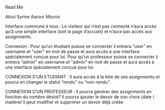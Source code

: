 Read Me

Atoui Syrine
Aarour Mouna


Interface commune à tous :
Le visiteur qui n’est pas connecté n’aura accès qu’à une simple
interface (soit la page d’accueil) et n’aura pas accès aux assignments.


Connexion :
Pour qu’un étudiant puisse se connecter il entrera “user” en username et “user” en mot de passe et
aura accès à une interface spécialement conçue pour lui.
Pour qu’un professeur puisse se connecter il entrera “admin” en username et “admin” en mot de
passe et aura accès à une interface spécialement conçue pour lui.

CONNEXION D’UN ETUDIANT :
Il aura accès à la liste de ses assignments et pourra en changer le statut “rendu” ou “non-rendu”.

CONNEXION D’UN PROFESSEUR :
Il pourra générer des assignments en fonction du nombre désiré?
Il pourra ajouter le devoir de son choix (date / matière)
Il peut modifier et supprimer un devoir déjà créée